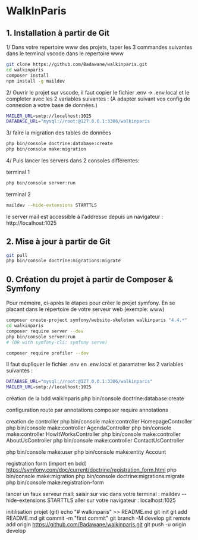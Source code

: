# WalkInParis 

## 1. Installation à partir de Git
1/ Dans votre repertoire www des projets, taper les 3 commandes suivantes dans le terminal vscode dans le repertoire www
```sh
git clone https://github.com/Badawane/walkinparis.git
cd walkinparis
composer install
npm install -g maildev
```


2/ Ouvrir le projet sur vscode, il faut copier le fichier .env ->  .env.local et le completer avec les 2 variables suivantes :
(A adapter suivant vos config de connexion a votre base de données.)
```sh
MAILER_URL=smtp://localhost:1025
DATABASE_URL="mysql://root:@127.0.0.1:3306/walkinparis
```

3/ faire la migration des tables de données
```sh
php bin/console doctrine:database:create
php bin/console make:migration


```

4/ Puis lancer les servers dans 2 consoles différentes:

terminal 1
```sh
php bin/console server:run
```
terminal 2
```sh
maildev --hide-extensions STARTTLS
```

le server mail est accessible à l'addresse depuis un navigateur : http://localhost:1025


## 2. Mise à jour à partir de Git
```sh
git pull
php bin/console doctrine:migrations:migrate
```


## 0. Création du projet à partir de Composer & Symfony

Pour mémoire, ci-après le étapes pour créer le projet symfony.
En se placant dans le répertoire de votre serveur web (exemple: www)

<!-- Installation -->
```sh
composer create-project symfony/website-skeleton walkinparis "4.4.*"
cd walkinparis
composer require server --dev
php bin/console server:run 
# (OR with symfony-cli: symfony serve)

composer require profiler --dev
```

Il faut dupliquer le fichier .env en .env.local et paramatrer les 2 variables suivantes :
```sh
DATABASE_URL="mysql://root:@127.0.0.1:3306/walkinparis"
MAILER_URL=smtp://localhost:1025
```

création de la bdd walkinparis
php bin/console doctrine:database:create

configuration route par annotations
composer require annotations

creation de controller
php bin/console make:controller HomepageController
php bin/console make:controller AgendaController
php bin/console make:controller HowItWorksController
php bin/console make:controller AboutUsController
php bin/console make:controller ContactUsController

<!-- creation user -->
php bin/console make:user
php bin/console make:entity Account

registration form (import en bdd)
https://symfony.com/doc/current/doctrine/registration_form.html
php bin/console make:migration
php bin/console doctrine:migrations:migrate
php bin/console make:registration-form

lancer un faux serveur mail:
saisir sur vsc dans votre terminal : maildev --hide-extensions STARTTLS
aller sur votre navigateur : localhost:1025


initilisation projet (git)
echo "# walkinparis" >> README.md
git init
git add README.md
git commit -m "first commit"
git branch -M develop
git remote add origin https://github.com/Badawane/walkinparis.git
git push -u origin develop
